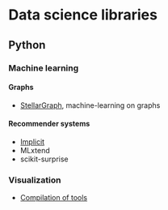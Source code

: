 # Data science libraries
## Python
### Machine learning
#### Graphs
- [StellarGraph](https://github.com/stellargraph/stellargraph), machine-learning on graphs

#### Recommender systems
- [Implicit](https://implicit.readthedocs.io/en/latest/index.html)
- MLxtend
- scikit-surprise

### Visualization
- [Compilation of tools](https://pyviz.org/tools.html)


